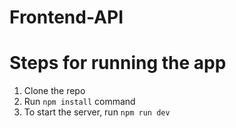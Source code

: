 # Frontend-API

# Steps for running the app

1.  Clone the repo
2.  Run `npm install` command
3.  To start the server, run `npm run dev`



